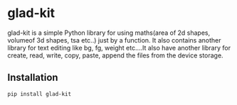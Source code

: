 # glad-kit

glad-kit is a simple Python library for using maths(area of 2d shapes, volumeof 3d shapes, tsa etc..) just by a function. It also contains another library for text editing like bg, fg, weight etc....It also have another library for create, read, write, copy, paste, append the files from the device storage.

## Installation  
```sh
pip install glad-kit